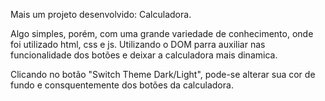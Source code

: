 Mais um projeto desenvolvido: Calculadora.

Algo simples, porém, com uma grande variedade de conhecimento, onde foi utilizado html, css e js. Utilizando o DOM parra auxiliar nas funcionalidade dos botões e deixar a calculadora mais dinamica.

Clicando no botão "Switch Theme Dark/Light", pode-se alterar sua cor de fundo e consquentemente dos botões da calculadora.
